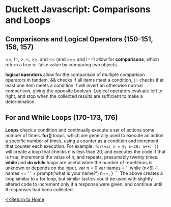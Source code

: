 # Duckett Javascript: Comparisons and Loops

## Comparisons and Logical Operators (150-151, 156, 157) 
==, !=, >, <, >=, and <= (and === and !==) allow for **comparisons**, which return a true or false value by comparing two objects. 

**logical operators** allow for the comparison of multiple comparison  operators in tandem. && checks if all items meet a condition, `||` checks if at least one item meets a condition. ! will invert an otherwise normal comparison, giving the opposite boolean. Logical operators evaluate left to right, and stop when the collected results are sufficient to make a determination. 

## For and While Loops (170-173, 176)
**Loops** check a condition and continually execute a set of actions some number of times. **for()** loops, which are generally used to execute an action a specific number of times, using a counter as a condition and increment that counter each execution. For example:
`for(var n = 0; n<20; n++) {}`
will create a loop that checks n is less than 20, and executes the code if that is true, increments the value of n, and repeats, presumably twenty times. 
**while** and **do while** loops are useful when the number of repetitions is unknown or depends on the input. 
    var n = 0 
    var names = ''
    while (n<6) {
    names += ' ' + prompt('what is your name?')
    n++;
    } ```
The above creates a loop similar to a for loop, but similar tactics could be used with slightly altered code to increment only if a response were given, and continue until 6 responses had been collected. 


[<<Return to Home](../README.md)